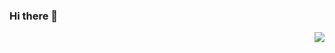 ### Hi there 👋

<img align="right" src="https://github-readme-stats.vercel.app/api?username=Maxfengyan&show_icons=true&icon_color=CE1D2D&text_color=718096&bg_color=ffffff&hide_title=true" />
